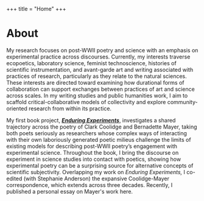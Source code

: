 +++
title = "Home"
+++

# About 

My research focuses on post-WWII poetry and science with an emphasis on experimental practice across discourses. Currently, my interests traverse ecopoetics, laboratory science, feminist technoscience, histories of scientific instrumentation, and avant-garde art and writing associated with practices of research, particularly as they relate to the natural sciences. These interests are directed toward examining how durational forms of collaboration can support exchanges between practices of art and science across scales. In my writing studies and public humanities work, I aim to scaffold critical-collaborative models of collectivity and explore community-oriented research from within its practice.

My first book project, [***Enduring Experiments***](/books), investigates a shared trajectory across the poetry of Clark Coolidge and Bernadette Mayer, taking both poets seriously as researchers whose complex ways of interacting with their own laboriously generated poetic milieus challenge the limits of existing models for describing post-WWII poetry’s engagement with experimental science. Throughout the book, I bring the discourse on experiment in science studies into contact with poetics, showing how experimental poetry can be a surprising source for alternative concepts of scientific subjectivity. Overlapping my work on *Enduring Experiments,* I co-edited (with Stephanie Anderson) the expansive Coolidge-Mayer correspondence, which extends across three decades. Recently, I published a personal essay on Mayer's work here.
